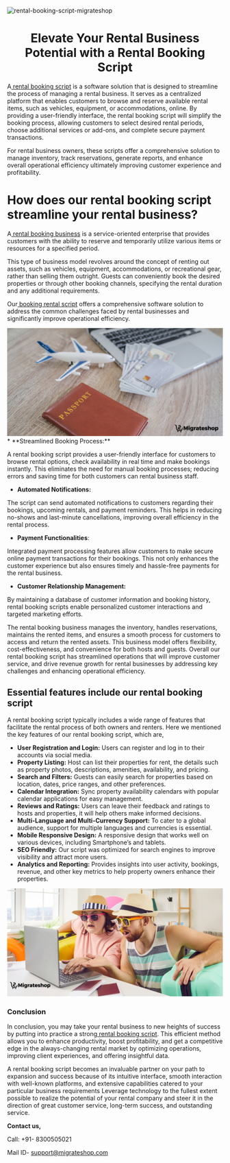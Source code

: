 ![rental-booking-script-migrateshop](https://github.com/migrateshop/rental-booking-script/assets/77200601/41b6c4f9-84d0-45d8-bdc7-d82d951bd498)


<h1 align="center"> Elevate Your Rental Business Potential with a Rental Booking Script </h1> 

A[ rental booking script](https://migrateshop.com/rental-booking-script/) is a software solution that is designed to streamline the process of managing a rental business. It serves as a centralized platform that enables customers to browse and reserve available rental items, such as vehicles, equipment, or accommodations, online. By providing a user-friendly interface, the rental booking script will simplify the booking process, allowing customers to select desired rental periods, choose additional services or add-ons, and complete secure payment transactions. 

For rental business owners, these scripts offer a comprehensive solution to manage inventory, track reservations, generate reports, and enhance overall operational efficiency ultimately improving customer experience and profitability.

# How does our rental booking script streamline your rental business?
A[ rental booking business](https://migrateshop.com/rental-booking-script/) is a service-oriented enterprise that provides customers with the ability to reserve and temporarily utilize various items or resources for a specified period.

This type of business model revolves around the concept of renting out assets, such as vehicles, equipment, accommodations, or recreational gear, rather than selling them outright. Guests can conveniently book the desired properties or through other booking channels, specifying the rental duration and any additional requirements.

Our[ booking rental script](https://migrateshop.com/rental-booking-script/) offers a comprehensive software solution to address the common challenges faced by rental businesses and significantly improve operational efficiency. 

<div class="Box-sc-g0xbh4-0 iIZCet"><img alt=“rentalbookingscript.png" src="https://github.com/migrateshop/rental-booking-script/blob/main/images/rental-booking-script.png" data-hpc="true" class="Box-sc-g0xbh4-0 kzRgrI"></div>
* **Streamlined Booking Process:** 

A rental booking script provides a user-friendly interface for customers to browse rental options, check availability in real time and make bookings instantly. This eliminates the need for manual booking processes; reducing errors and saving time for both customers can rental business staff.
* **Automated Notifications:** 

The script can send automated notifications to customers regarding their bookings, upcoming rentals, and payment reminders. This helps in reducing no-shows and last-minute cancellations, improving overall efficiency in the rental process.
* **Payment Functionalities**: 

Integrated payment processing features allow customers to make secure online payment transactions for their bookings. This not only enhances the customer experience but also ensures timely and hassle-free payments for the rental business.
* **Customer Relationship Management:** 

By maintaining a database of customer information and booking history, rental booking scripts enable personalized customer interactions and targeted marketing efforts.

The rental booking business manages the inventory, handles reservations, maintains the rented items, and ensures a smooth process for customers to access and return the rented assets. This business model offers flexibility, cost-effectiveness, and convenience for both hosts and guests. Overall our rental booking script has streamlined operations that will improve customer service, and drive revenue growth for rental businesses by addressing key challenges and enhancing operational efficiency.

## Essential features include our rental booking script
A rental booking script typically includes a wide range of features that facilitate the rental process of both owners and renters. 
Here we mentioned the key features of our rental booking script, which are,
* **User Registration and Login:** Users can register and log in to their accounts via social media.
* **Property Listing:** Host can list their properties for rent, the details such as property photos, descriptions, amenities, availability, and pricing.
* **Search and Filters:** Guests can easily search for properties based on location, dates, price ranges, and other preferences.
* **Calendar Integration:** Sync property availability calendars with popular calendar applications for easy management.
* **Reviews and Ratings:** Users can leave their feedback and ratings to hosts and properties, it will help others make informed decisions.
* **Multi-Language and Multi-Currency Support:** To cater to a global audience, support for multiple languages and currencies is essential.
* **Mobile Responsive Design:** A responsive design that works well on various devices, including Smartphone’s and tablets.
* **SEO Friendly:** Our script was optimized for search engines to improve visibility and attract more users.
* **Analytics and Reporting:** Provides insights into user activity, bookings, revenue, and other key metrics to help property owners enhance their properties.

<div class="Box-sc-g0xbh4-0 iIZCet"><img alt=“rentalbookingscript.png" src="https://github.com/migrateshop/rental-booking-script/blob/main/images/rental-booking-app.png" data-hpc="true" class="Box-sc-g0xbh4-0 kzRgrI"></div>

### Conclusion
In conclusion, you may take your rental business to new heights of success by putting into practice a strong[ rental booking script](https://migrateshop.com/rental-booking-script/). This efficient method allows you to enhance productivity, boost profitability, and get a competitive edge in the always-changing rental market by optimizing operations, improving client experiences, and offering insightful data. 

A rental booking script becomes an invaluable partner on your path to expansion and success because of its intuitive interface, smooth interaction with well-known platforms, and extensive capabilities catered to your particular business requirements Leverage technology to the fullest extent possible to realize the potential of your rental company and steer it in the direction of great customer service, long-term success, and outstanding service.

**​​Contact us,**

Call: +91- 8300505021

Mail ID- [support@migrateshop.com](mailto:support@migrateshop.com)
